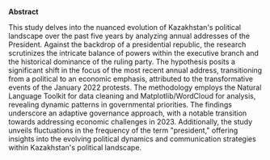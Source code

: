 **Abstract**

This study delves into the nuanced evolution of Kazakhstan's political landscape over the past five years by analyzing annual addresses of the President. Against the backdrop of a presidential republic, the research scrutinizes the intricate balance of powers within the executive branch and the historical dominance of the ruling party. The hypothesis posits a significant shift in the focus of the most recent annual address, transitioning from a political to an economic emphasis, attributed to the transformative events of the January 2022 protests. The methodology employs the Natural Language Toolkit for data cleaning and Matplotlib/WordCloud for analysis, revealing dynamic patterns in governmental priorities. The findings underscore an adaptive governance approach, with a notable transition towards addressing economic challenges in 2023. Additionally, the study unveils fluctuations in the frequency of the term "president," offering insights into the evolving political dynamics and communication strategies within Kazakhstan's political landscape.
